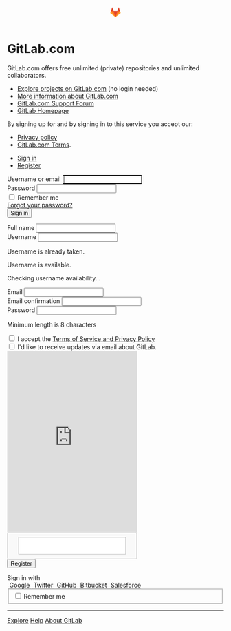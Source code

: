 <!DOCTYPE html>
<html class="devise-layout-html">
<head prefix="og: http://ogp.me/ns#">
<meta charset="utf-8">
<link href="https://assets.gitlab-static.net" rel="dns-prefetch">
<link crossorigin="" href="https://assets.gitlab-static.net" rel="preconnnect">
<meta content="IE=edge" http-equiv="X-UA-Compatible">
<meta content="object" property="og:type">
<meta content="GitLab" property="og:site_name">
<meta content="Sign in" property="og:title">
<meta content="GitLab.com" property="og:description">
<meta content="https://assets.gitlab-static.net/assets/gitlab_logo-7ae504fe4f68fdebb3c2034e36621930cd36ea87924c11ff65dbcb8ed50dca58.png" property="og:image">
<meta content="64" property="og:image:width">
<meta content="64" property="og:image:height">
<meta content="https://gitlab.com/users/sign_in" property="og:url">
<meta content="summary" property="twitter:card">
<meta content="Sign in" property="twitter:title">
<meta content="GitLab.com" property="twitter:description">
<meta content="https://assets.gitlab-static.net/assets/gitlab_logo-7ae504fe4f68fdebb3c2034e36621930cd36ea87924c11ff65dbcb8ed50dca58.png" property="twitter:image">

<title>Sign in · GitLab</title>
<meta content="GitLab.com" name="description">
<link rel="shortcut icon" type="image/png" href="https://gitlab.com/assets/favicon-7901bd695fb93edb07975966062049829afb56cf11511236e61bcf425070e36e.png" id="favicon" data-original-href="https://gitlab.com/assets/favicon-7901bd695fb93edb07975966062049829afb56cf11511236e61bcf425070e36e.png" />
<link rel="stylesheet" media="all" href="https://assets.gitlab-static.net/assets/application-12c2e44e03c547680083d747b99da51ca6aa11046d97d0763973e39693a6b1b5.css" />
<link rel="stylesheet" media="print" href="https://assets.gitlab-static.net/assets/print-74c3df10dad473d66660c828e3aa54ca3bfeac6d8bb708643331403fe7211e60.css" />


<link rel="stylesheet" media="all" href="https://assets.gitlab-static.net/assets/highlight/themes/white-b79ffc9ceedbea9d3b4ef32ee3c7907b8b04480a345dc587ace46c8606bd2634.css" />
<script nonce="k82TsPrgAHeHUiX7JtwZXw==">
//<![CDATA[
window.gon={};gon.api_version="v4";gon.default_avatar_url="https://assets.gitlab-static.net/assets/no_avatar-849f9c04a3a0d0cea2424ae97b27447dc64a7dbfae83c036c45b403392f0e8ba.png";gon.max_file_size=10;gon.asset_host="https://assets.gitlab-static.net";gon.webpack_public_path="https://assets.gitlab-static.net/assets/webpack/";gon.relative_url_root="";gon.shortcuts_path="/help/shortcuts";gon.user_color_scheme="white";gon.sentry_dsn="https://526a2f38a53d44e3a8e69bfa001d1e8b@sentry.gitlab.net/15";gon.sentry_environment=null;gon.gitlab_url="https://gitlab.com";gon.revision="4760421fb44";gon.gitlab_logo="https://assets.gitlab-static.net/assets/gitlab_logo-7ae504fe4f68fdebb3c2034e36621930cd36ea87924c11ff65dbcb8ed50dca58.png";gon.sprite_icons="https://gitlab.com/assets/icons-0049ce48cb63125d77ce72ebf500b3d7dfc2d2806c05510c08d92c677c53d361.svg";gon.sprite_file_icons="https://gitlab.com/assets/file_icons-7262fc6897e02f1ceaf8de43dc33afa5e4f9a2067f4f68ef77dcc87946575e9e.svg";gon.emoji_sprites_css_path="https://assets.gitlab-static.net/assets/emoji_sprites-289eccffb1183c188b630297431be837765d9ff4aed6130cf738586fb307c170.css";gon.test_env=false;gon.suggested_label_colors={"#0033CC":"UA blue","#428BCA":"Moderate blue","#44AD8E":"Lime green","#A8D695":"Feijoa","#5CB85C":"Slightly desaturated green","#69D100":"Bright green","#004E00":"Very dark lime green","#34495E":"Very dark desaturated blue","#7F8C8D":"Dark grayish cyan","#A295D6":"Slightly desaturated blue","#5843AD":"Dark moderate blue","#8E44AD":"Dark moderate violet","#FFECDB":"Very pale orange","#AD4363":"Dark moderate pink","#D10069":"Strong pink","#CC0033":"Strong red","#FF0000":"Pure red","#D9534F":"Soft red","#D1D100":"Strong yellow","#F0AD4E":"Soft orange","#AD8D43":"Dark moderate orange"};gon.first_day_of_week=0;gon.ee=true;gon.features={"suppressAjaxNavigationErrors":true,"gfmGrafanaIntegration":false};
//]]>
</script>

<script src="https://assets.gitlab-static.net/assets/webpack/runtime.9fe6003b.bundle.js" defer="defer"></script>
<script src="https://assets.gitlab-static.net/assets/webpack/main.4a8511c3.chunk.js" defer="defer"></script>
<script src="https://assets.gitlab-static.net/assets/webpack/raven.14b2b35d.chunk.js" defer="defer"></script>
<script src="https://assets.gitlab-static.net/assets/webpack/commons~pages.groups.omniauth_callbacks~pages.ldap.omniauth_callbacks~pages.omniauth_callbacks~pages~577d7818.23f09538.chunk.js" defer="defer"></script>
<script src="https://assets.gitlab-static.net/assets/webpack/pages.sessions.new.fd47ceb0.chunk.js" defer="defer"></script>

<meta name="csrf-param" content="authenticity_token" />
<meta name="csrf-token" content="f2WfP9i54HIF7vp1noIELj+u5ucYfwgdQWDHCEwL6TZDPjvOLSsurfFIlqmwEeAnmEQ8htktv79Hs0q5KkXbTA==" />
<meta name="csp-nonce" content="k82TsPrgAHeHUiX7JtwZXw==" />
<meta content="origin-when-cross-origin" name="referrer">
<meta content="width=device-width, initial-scale=1, maximum-scale=1" name="viewport">
<meta content="#474D57" name="theme-color">
<link rel="apple-touch-icon" type="image/x-icon" href="https://assets.gitlab-static.net/assets/touch-icon-iphone-5a9cee0e8a51212e70b90c87c12f382c428870c0ff67d1eb034d884b78d2dae7.png" />
<link rel="apple-touch-icon" type="image/x-icon" href="https://assets.gitlab-static.net/assets/touch-icon-ipad-a6eec6aeb9da138e507593b464fdac213047e49d3093fc30e90d9a995df83ba3.png" sizes="76x76" />
<link rel="apple-touch-icon" type="image/x-icon" href="https://assets.gitlab-static.net/assets/touch-icon-iphone-retina-72e2aadf86513a56e050e7f0f2355deaa19cc17ed97bbe5147847f2748e5a3e3.png" sizes="120x120" />
<link rel="apple-touch-icon" type="image/x-icon" href="https://assets.gitlab-static.net/assets/touch-icon-ipad-retina-8ebe416f5313483d9c1bc772b5bbe03ecad52a54eba443e5215a22caed2a16a2.png" sizes="152x152" />
<link color="rgb(226, 67, 41)" href="https://assets.gitlab-static.net/assets/logo-d36b5212042cebc89b96df4bf6ac24e43db316143e89926c0db839ff694d2de4.svg" rel="mask-icon">
<meta content="https://assets.gitlab-static.net/assets/msapplication-tile-1196ec67452f618d39cdd85e2e3a542f76574c071051ae7effbfde01710eb17d.png" name="msapplication-TileImage">
<meta content="#30353E" name="msapplication-TileColor">



<script nonce="k82TsPrgAHeHUiX7JtwZXw==">
//<![CDATA[
;(function(p,l,o,w,i,n,g){if(!p[i]){p.GlobalSnowplowNamespace=p.GlobalSnowplowNamespace||[];
p.GlobalSnowplowNamespace.push(i);p[i]=function(){(p[i].q=p[i].q||[]).push(arguments)
};p[i].q=p[i].q||[];n=l.createElement(o);g=l.getElementsByTagName(o)[0];n.async=1;
n.src=w;g.parentNode.insertBefore(n,g)}}(window,document,"script","https://assets.gitlab-static.net/assets/snowplow/sp-e10fd598642f1a4dd3e9e0e026f6a1ffa3c31b8a40efd92db3f92d32873baed6.js","snowplow"));

window.snowplowOptions = {"namespace":"gl","hostname":"snowplow.trx.gitlab.net","cookieDomain":".gitlab.com","appId":"gitlab","formTracking":true,"linkClickTracking":true}


//]]>
</script>

</head>

<body class="application gl-browser-chrome gl-platform-linux login-page navless ui-indigo" data-page="sessions:new" data-qa-selector="login_page">

<script nonce="k82TsPrgAHeHUiX7JtwZXw==">
//<![CDATA[
gl = window.gl || {};
gl.client = {"isChrome":true,"isLinux":true};


//]]>
</script>
<div class="page-wrap">
<header class="navbar fixed-top navbar-empty">
<svg width="24" height="24" class="tanuki-logo" viewBox="0 0 36 36">
  <path class="tanuki-shape tanuki-left-ear" fill="#e24329" d="M2 14l9.38 9v-9l-4-12.28c-.205-.632-1.176-.632-1.38 0z"/>
  <path class="tanuki-shape tanuki-right-ear" fill="#e24329" d="M34 14l-9.38 9v-9l4-12.28c.205-.632 1.176-.632 1.38 0z"/>
  <path class="tanuki-shape tanuki-nose" fill="#e24329" d="M18,34.38 3,14 33,14 Z"/>
  <path class="tanuki-shape tanuki-left-eye" fill="#fc6d26" d="M18,34.38 11.38,14 2,14 6,25Z"/>
  <path class="tanuki-shape tanuki-right-eye" fill="#fc6d26" d="M18,34.38 24.62,14 34,14 30,25Z"/>
  <path class="tanuki-shape tanuki-left-cheek" fill="#fca326" d="M2 14L.1 20.16c-.18.565 0 1.2.5 1.56l17.42 12.66z"/>
  <path class="tanuki-shape tanuki-right-cheek" fill="#fca326" d="M34 14l1.9 6.16c.18.565 0 1.2-.5 1.56L18 34.38z"/>
</svg>

</header>

<div class="login-page-broadcast">

</div>
<div class="container navless-container">
<div class="content">
<div class="flash-container flash-container-page sticky">
</div>

<div class="row mt-3">
<div class="col-sm-12">
<h1 class="mb-3 font-weight-normal">
GitLab.com
</h1>
</div>
</div>
<div class="row mb-3">
<div class="col-sm-7 order-12 order-sm-1 brand-holder">

<p data-sourcepos="1:1-1:84" dir="auto">GitLab.com offers free unlimited (private) repositories and unlimited collaborators.</p>&#x000A;<ul data-sourcepos="3:1-7:0" dir="auto">&#x000A;<li data-sourcepos="3:1-3:98">&#x000A;<a href="https://gitlab.com/explore/projects/trending">Explore projects on GitLab.com</a> (no login needed)</li>&#x000A;<li data-sourcepos="4:1-4:75"><a href="https://about.gitlab.com/gitlab-com/" rel="nofollow noreferrer noopener" target="_blank">More information about GitLab.com</a></li>&#x000A;<li data-sourcepos="5:1-5:80"><a href="https://gitlab.com/gitlab-com/support-forum/issues">GitLab.com Support Forum</a></li>&#x000A;<li data-sourcepos="6:1-7:0"><a href="https://about.gitlab.com" rel="nofollow noreferrer noopener" target="_blank">GitLab Homepage</a></li>&#x000A;</ul>&#x000A;<p data-sourcepos="8:1-8:67" dir="auto">By signing up for and by signing in to this service you accept our:</p>&#x000A;<ul data-sourcepos="10:1-11:65" dir="auto">&#x000A;<li data-sourcepos="10:1-10:53"><a href="https://about.gitlab.com/privacy/" rel="nofollow noreferrer noopener" target="_blank">Privacy policy</a></li>&#x000A;<li data-sourcepos="11:1-11:65">&#x000A;<a href="https://about.gitlab.com/terms/#gitlab_com" rel="nofollow noreferrer noopener" target="_blank">GitLab.com Terms</a>.</li>&#x000A;</ul>

</div>
<div class="col-sm-5 order-1 order-sm-12 new-session-forms-container">
<div id="signin-container">
<ul class="nav-links new-session-tabs nav-tabs nav" role="tablist">
<li class="nav-item" role="presentation">
<a class="nav-link active" data-qa-selector="sign_in_tab" data-toggle="tab" href="#login-pane" role="tab">Sign in</a>
</li>
<li class="nav-item" role="presentation">
<a class="nav-link" data-qa-selector="register_tab" data-toggle="tab" data-track-event="click_button" data-track-label="sign_in_register" data-track-property="" data-track-value="" href="#register-pane" role="tab">Register</a>
</li>
</ul>

<div class="tab-content">
<div class="login-box tab-pane active" id="login-pane" role="tabpanel">
<div class="login-body">
<form class="new_user gl-show-field-errors" id="new_user" aria-live="assertive" action="/users/sign_in" accept-charset="UTF-8" method="post"><input name="utf8" type="hidden" value="&#x2713;" /><input type="hidden" name="authenticity_token" value="8s9mQlrTxTNCkg/bACYvzcSnqdMI1NqBhmPBiGXyUdLOlMKzr0EL7LY0YwcutcvEY01zssmGbSOAsEw5A7xjqA==" /><div class="form-group">
<label for="user_login" class="label-bold">Username or email</label>
<input class="form-control top" autofocus="autofocus" autocapitalize="off" autocorrect="off" required="required" title="This field is required." data-qa-selector="login_field" type="text" name="user[login]" id="user_login" />
</div>
<div class="form-group">
<label class="label-bold" for="user_password">Password</label>
<input class="form-control bottom" required="required" title="This field is required." data-qa-selector="password_field" type="password" name="user[password]" id="user_password" />
</div>
<div class="remember-me">
<label for="user_remember_me">
<input name="user[remember_me]" type="hidden" value="0" /><input class="remember-me-checkbox" type="checkbox" value="1" name="user[remember_me]" id="user_remember_me" />
<span>Remember me</span>
</label>
<div class="float-right">
<a href="/users/password/new">Forgot your password?</a>
</div>
</div>
<div></div>
<div class="submit-container move-submit-down">
<input type="submit" name="commit" value="Sign in" class="btn btn-success" data-qa-selector="sign_in_button" data-disable-with="Sign in" />
</div>
</form>
</div>
</div>

<div class="tab-pane login-box" id="register-pane" role="tabpanel">
<div class="login-body">
<form class="new_new_user gl-show-field-errors" id="new_new_user" aria-live="assertive" action="/users" accept-charset="UTF-8" method="post"><input name="utf8" type="hidden" value="&#x2713;" /><input type="hidden" name="authenticity_token" value="krGDnnmIwe813D6BmT1kQCPHx3Wn6WoEBRYVc/RHvfuu6idvjBoPMMF6Ul23roBJhC0dFGa73aYDxZjCkgmPgQ==" /><div class="devise-errors">

</div>
<div class="name form-group">
<label class="label-bold" for="new_user_name">Full name</label>
<input class="form-control top js-block-emoji js-validate-length" data-max-length="128" data-max-length-message="Name is too long (maximum is 128 characters)." data-qa-selector="new_user_name_field" required="required" title="This field is required." type="text" name="new_user[name]" id="new_user_name" />
</div>
<div class="username form-group">
<label class="label-bold" for="new_user_username">Username</label>
<input class="form-control middle js-block-emoji js-validate-length js-validate-username" data-max-length="255" data-max-length-message="Username is too long (maximum is 255 characters)." data-qa-selector="new_user_username_field" pattern="[a-zA-Z0-9_\.][a-zA-Z0-9_\-\.]*[a-zA-Z0-9_\-]|[a-zA-Z0-9_]" required="required" title="Please create a username with only alphanumeric characters." type="text" name="new_user[username]" id="new_user_username" />
<p class="validation-error gl-field-error-ignore field-validation hide">Username is already taken.</p>
<p class="validation-success gl-field-error-ignore field-validation hide">Username is available.</p>
<p class="validation-pending gl-field-error-ignore field-validation hide">Checking username availability...</p>
</div>
<div class="form-group">
<label class="label-bold" for="new_user_email">Email</label>
<input class="form-control middle" data-qa-selector="new_user_email_field" required="required" title="Please provide a valid email address." type="email" value="" name="new_user[email]" id="new_user_email" />
</div>
<div class="form-group">
<label class="label-bold" for="new_user_email_confirmation">Email confirmation</label>
<input class="form-control middle" data-qa-selector="new_user_email_confirmation_field" required="required" title="Please retype the email address." type="email" name="new_user[email_confirmation]" id="new_user_email_confirmation" />
</div>
<div class="form-group append-bottom-20" id="password-strength">
<label class="label-bold" for="new_user_password">Password</label>
<input class="form-control bottom" data-qa-selector="new_user_password_field" required="required" pattern=".{8,}" title="Minimum length is 8 characters." type="password" name="new_user[password]" id="new_user_password" />
<p class="gl-field-hint text-secondary">Minimum length is 8 characters</p>
</div>
<div class="form-group">
<input type="checkbox" name="terms_opt_in" id="terms_opt_in" value="1" required="required" data-qa-selector="new_user_accept_terms_checkbox" />
<label for="terms_opt_in">I accept the <a target="_blank" href="/-/users/terms">Terms of Service and Privacy Policy</a>
</label></div>
<div class="form-group">
<input name="new_user[email_opted_in]" type="hidden" value="0" /><input type="checkbox" value="1" name="new_user[email_opted_in]" id="new_user_email_opted_in" />
<label for="new_user_email_opted_in">I&#39;d like to receive updates via email about GitLab.</label>
</div>

<div></div>
<script src="https://www.google.com/recaptcha/api.js" async defer></script>
<div data-sitekey="6LfAERQTAAAAAL4GYSiAMGLbcLyUIBSfPrDNJgeC" class="g-recaptcha "></div>
          <noscript>
            <div>
              <div style="width: 302px; height: 422px; position: relative;">
                <div style="width: 302px; height: 422px; position: absolute;">
                  <iframe
                    src="https://www.google.com/recaptcha/api/fallback?k=6LfAERQTAAAAAL4GYSiAMGLbcLyUIBSfPrDNJgeC"
                    scrolling="no" name="ReCAPTCHA"
                    style="width: 302px; height: 422px; border-style: none; border: 0;">
                  </iframe>
                </div>
              </div>
              <div style="width: 300px; height: 60px; border-style: none;
                bottom: 12px; left: 25px; margin: 0px; padding: 0px; right: 25px;
                background: #f9f9f9; border: 1px solid #c1c1c1; border-radius: 3px;">
                <textarea id="g-recaptcha-response" name="g-recaptcha-response"
                  class="g-recaptcha-response"
                  style="width: 250px; height: 40px; border: 1px solid #c1c1c1;
                  margin: 10px 25px; padding: 0px; resize: none;">
                </textarea>
              </div>
            </div>
          </noscript>

<div class="submit-container">
<input type="submit" name="commit" value="Register" class="btn-register btn" data-qa-selector="new_user_register_button" data-disable-with="Register" />
</div>
</form></div>
</div>

</div>
<div class="clearfix">
<div class="omniauth-container prepend-top-15">
<label class="label-bold d-block">
Sign in with
</label>
<div class="d-flex justify-content-between flex-wrap">
<a class="btn d-flex align-items-center omniauth-btn text-left oauth-login " id="oauth-login-google_oauth2" rel="nofollow" data-method="post" href="/users/auth/google_oauth2"><img alt="Google" title="Sign in with Google" data-src="https://assets.gitlab-static.net/assets/auth_buttons/google_64-9ab7462cd2115e11f80171018d8c39bd493fc375e83202fbb6d37a487ad01908.png" class="lazy" src="data:image/gif;base64,R0lGODlhAQABAAAAACH5BAEKAAEALAAAAAABAAEAAAICTAEAOw==" />
<span>
Google
</span>
</a><a class="btn d-flex align-items-center omniauth-btn text-left oauth-login " id="oauth-login-twitter" rel="nofollow" data-method="post" href="/users/auth/twitter"><img alt="Twitter" title="Sign in with Twitter" data-src="https://assets.gitlab-static.net/assets/auth_buttons/twitter_64-86860edb139fb2f62fc25ef62a4213a5c8b20122fd8752ab0df09e740eb53deb.png" class="lazy" src="data:image/gif;base64,R0lGODlhAQABAAAAACH5BAEKAAEALAAAAAABAAEAAAICTAEAOw==" />
<span>
Twitter
</span>
</a><a class="btn d-flex align-items-center omniauth-btn text-left oauth-login qa-github-login-button" id="oauth-login-github" rel="nofollow" data-method="post" href="/users/auth/github"><img alt="GitHub" title="Sign in with GitHub" data-src="https://assets.gitlab-static.net/assets/auth_buttons/github_64-84041cd0ea392220da96f0fb9b9473c08485c4924b98c776be1bd33b0daab8c0.png" class="lazy" src="data:image/gif;base64,R0lGODlhAQABAAAAACH5BAEKAAEALAAAAAABAAEAAAICTAEAOw==" />
<span>
GitHub
</span>
</a><a class="btn d-flex align-items-center omniauth-btn text-left oauth-login " id="oauth-login-bitbucket" rel="nofollow" data-method="post" href="/users/auth/bitbucket"><img alt="Bitbucket" title="Sign in with Bitbucket" data-src="https://assets.gitlab-static.net/assets/auth_buttons/bitbucket_64-267f322b8bedf1a39970bc215a2eb9e862c8c8033ff2390840607cb0e2dd0daf.png" class="lazy" src="data:image/gif;base64,R0lGODlhAQABAAAAACH5BAEKAAEALAAAAAABAAEAAAICTAEAOw==" />
<span>
Bitbucket
</span>
</a><a class="btn d-flex align-items-center omniauth-btn text-left oauth-login " id="oauth-login-salesforce" rel="nofollow" data-method="post" href="/users/auth/salesforce"><img alt="Salesforce" title="Sign in with Salesforce" data-src="https://assets.gitlab-static.net/assets/auth_buttons/salesforce_64-3f0cb95b231cc615e09bb96d54ccaf562d729b21f255270e03d98b17466bd61f.png" class="lazy" src="data:image/gif;base64,R0lGODlhAQABAAAAACH5BAEKAAEALAAAAAABAAEAAAICTAEAOw==" />
<span>
Salesforce
</span>
</a></div>
<fieldset class="remember-me">
<label>
<input type="checkbox" name="remember_me" id="remember_me" class="remember-me-checkbox" />
<span>
Remember me
</span>
</label>
</fieldset>
</div>

</div>
</div>

</div>
</div>
</div>
</div>
<hr class="footer-fixed">
<div class="container footer-container">
<div class="footer-links">
<a href="/explore">Explore</a>
<a href="/help">Help</a>
<a href="https://about.gitlab.com/">About GitLab</a>
</div>
</div>

</div>
</body>
</html>

